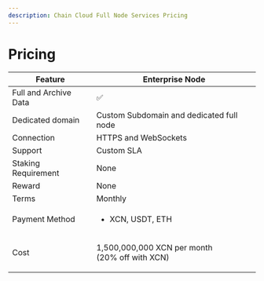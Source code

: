 ```yaml
---
description: Chain Cloud Full Node Services Pricing
---
```


# Pricing
<!-- 
| Feature               | Protocol Node                                             | Enterprise Node                                           |
| --------------------- | --------------------------------------------------------- | --------------------------------------------------------- |
| Full and Archive Data | ✅                                                         | ✅                                                         |
| Dedicated domain      | None                                                      | Custom Subdomain and dedicated full node                  |
| Connection            | HTTPS and WebSockets                                      | HTTPS and WebSockets                                      |
| Support               | Custom SLA                                                | Custom SLA                                                |
| Staking Requirement   | 100,000 XCN                                               | None                                                      |
| Reward                | Based on the amount of nodes deployed in the chains       | None                                                      |
| Terms                 | Monthly                                                   | Monthly                                                   |
| Payment Method        | <ul><li>XCN, USDC, ETH</li></ul>                          | <ul><li>XCN, USDC, ETH</li></ul>                          |
| Cost                  | <p>1,000,000,000 XCN per month<br/>(20% off with XCN)</p> | <p>1,500,000,000 XCN per month<br/>(20% off with XCN)</p> |
 -->

| Feature               | Enterprise Node                                           |
| --------------------- | --------------------------------------------------------- |
| Full and Archive Data | ✅                                                         |
| Dedicated domain      | Custom Subdomain and dedicated full node                  |
| Connection            | HTTPS and WebSockets                                      |
| Support               | Custom SLA                                                |
| Staking Requirement   | None                                                      |
| Reward                | None                                                      |
| Terms                 | Monthly                                                   |
| Payment Method        | <ul><li>XCN, USDT, ETH</li></ul>                          |
| Cost                  | <p>1,500,000,000 XCN per month<br/>(20% off with XCN)</p> |